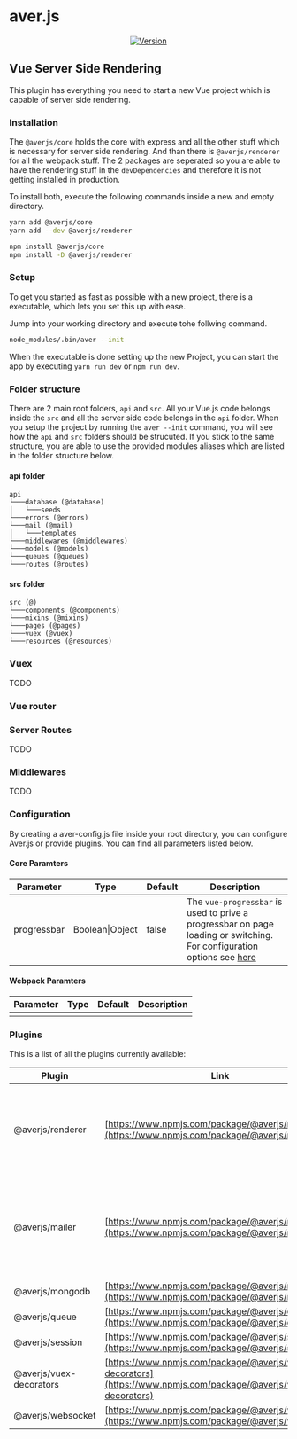 # aver.js
<p align="center">
    <a href="https://www.npmjs.com/package/@averjs/core"><img src="https://badgen.net/npm/v/@averjs/core" alt="Version"></a>
</p>

## Vue Server Side Rendering

This plugin has everything you need to start a new Vue project which is capable of server side rendering.  

### Installation

The `@averjs/core` holds the core with express and all the other stuff which is necessary for server side rendering. And than there is `@averjs/renderer` for all the webpack stuff. The 2 packages are seperated so you are able to have the rendering stuff in the `devDependencies` and therefore it is not getting installed in production. 

To install both, execute the following commands inside a new and empty directory.
```bash
yarn add @averjs/core
yarn add --dev @averjs/renderer

npm install @averjs/core
npm install -D @averjs/renderer
```

### Setup

To get you started as fast as possible with a new project, there is a executable, which lets you set this up with ease.  

Jump into your working directory and execute tohe follwing command.
```bash
node_modules/.bin/aver --init
```

When the executable is done setting up the new Project, you can start the app by executing `yarn run dev` or `npm run dev`.

### Folder structure

There are 2 main root folders, `api` and `src`. All your Vue.js code belongs inside the `src` and all the server side code belongs in the `api` folder. When you setup the project by running the `aver --init` command, you will see how the `api` and `src` folders should be strucuted. If you stick to the same structure, you are able to use the provided modules aliases which are listed in the folder structure below.

#### api folder
```
api
└───database (@database)
│   └───seeds
└───errors (@errors)
└───mail (@mail)
│   └───templates
└───middlewares (@middlewares)
└───models (@models)
└───queues (@queues)
└───routes (@routes)
```

#### src folder
```
src (@)
└───components (@components)
└───mixins (@mixins)
└───pages (@pages)
└───vuex (@vuex)
└───resources (@resources)
```

### Vuex
TODO

### Vue router

### Server Routes
TODO

### Middlewares
TODO

### Configuration

By creating a aver-config.js file inside your root directory, you can configure Aver.js or provide plugins. You can find all parameters listed below.

#### Core Paramters
|Parameter|Type|Default|Description|
|---|---|---|---|
|progressbar|Boolean\|Object|false|The `vue-progressbar` is used to prive a progressbar on page loading or switching. For configuration options see [here](https://github.com/hilongjw/vue-progressbar#constructor-options)|

#### Webpack Paramters
|Parameter|Type|Default|Description|
|---|---|---|---|
|||||

### Plugins

This is a list of all the plugins currently available:

|Plugin|Link|Description|
|---|---|---|
|@averjs/renderer|[https://www.npmjs.com/package/@averjs/renderer](https://www.npmjs.com/package/@averjs/renderer)|This package holds everything you need to render your server and client code.|
|@averjs/mailer|[https://www.npmjs.com/package/@averjs/mailer](https://www.npmjs.com/package/@averjs/mailer)|This package holds nodemailer and email-templates for your mailing purposes.|
|@averjs/mongodb|[https://www.npmjs.com/package/@averjs/mongodb](https://www.npmjs.com/package/@averjs/mongodb)|TODO|
|@averjs/queue|[https://www.npmjs.com/package/@averjs/queue](https://www.npmjs.com/package/@averjs/queue)|TODO|
|@averjs/session|[https://www.npmjs.com/package/@averjs/session](https://www.npmjs.com/package/@averjs/session)|TODO|
|@averjs/vuex-decorators|[https://www.npmjs.com/package/@averjs/vuex-decorators](https://www.npmjs.com/package/@averjs/vuex-decorators)|TODO|
|@averjs/websocket|[https://www.npmjs.com/package/@averjs/websocket](https://www.npmjs.com/package/@averjs/websocket)|TODO|